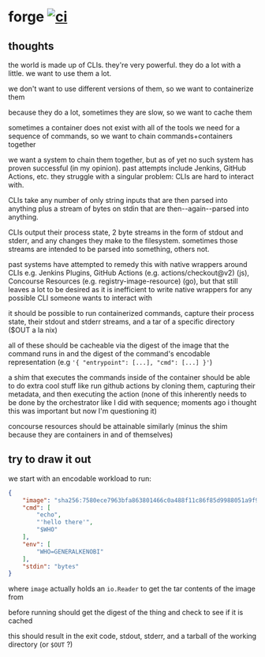 # forge [![ci](https://github.com/frantjc/forge/actions/workflows/ci.yml/badge.svg?branch=main&event=push)](https://github.com/frantjc/forge/actions)

## thoughts

the world is made up of CLIs. they're very powerful. they do a lot with a little. we want to use them a lot.

we don't want to use different versions of them, so we want to containerize them

because they do a lot, sometimes they are slow, so we want to cache them

sometimes a container does not exist with all of the tools we need for a sequence of commands, so we want to chain commands+containers together

we want a system to chain them together, but as of yet no such system has proven successful (in my opinion). past attempts include Jenkins, GitHub Actions, etc. they struggle with a singular problem: CLIs are hard to interact with.

CLIs take any number of only string inputs that are then parsed into anything plus a stream of bytes on stdin that are then--again--parsed into anything.

CLIs output their process state, 2 byte streams in the form of stdout and stderr, and any changes they make to the filesystem. sometimes those streams are intended to be parsed into something, others not.

past systems have attempted to remedy this with native wrappers around CLIs e.g. Jenkins Plugins, GitHub Actions (e.g. actions/checkout@v2) (js), Concourse Resources (e.g. registry-image-resource) (go), but that still leaves a lot to be desired as it is inefficient to write native wrappers for any possible CLI someone wants to interact with

it should be possible to run containerized commands, capture their process state, their stdout and stderr streams, and a tar of a specific directory ($OUT a la nix)

all of these should be cacheable via the digest of the image that the command runs in and the digest of the command's encodable representation (e.g `'{ "entrypoint": [...], "cmd": [...] }'`)

a shim that executes the commands inside of the container should be able to do extra cool stuff like run github actions by cloning them, capturing their metadata, and then executing the action (none of this inherently needs to be done by the orchestrator like I did with sequence; moments ago i thought this was important but now I'm questioning it)

concourse resources should be attainable similarly (minus the shim because they are containers in and of themselves)

## try to draw it out

we start with an encodable workload to run:

```json
{
    "image": "sha256:7580ece7963bfa863801466c0a488f11c86f85d9988051a9f9c68cb27f6b7872",
    "cmd": [
        "echo",
        "'hello there'",
        "$WHO"
    ],
    "env": [
        "WHO=GENERALKENOBI"
    ],
    "stdin": "bytes"
}
```

where `image` actually holds an `io.Reader` to get the tar contents of the image from

before running should get the digest of the thing and check to see if it is cached

this should result in the exit code, stdout, stderr, and a tarball of the working directory (or `$OUT` ?)
